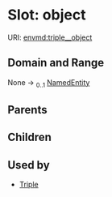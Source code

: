 
# Slot: object




URI: [envmd:triple__object](http://w3id.org/ontogpt/environmental-metadatatriple__object)


## Domain and Range

None &#8594;  <sub>0..1</sub> [NamedEntity](NamedEntity.md)

## Parents


## Children


## Used by

 * [Triple](Triple.md)
